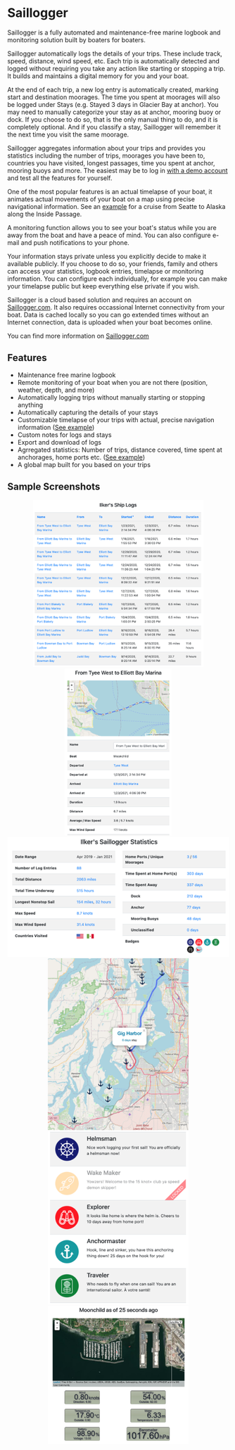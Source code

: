 # Saillogger
Saillogger is a fully automated and maintenance-free marine logbook and monitoring solution built by boaters for boaters.

Saillogger automatically logs the details of your trips. These include track, speed, distance, wind speed, etc. Each trip is automatically detected and logged without requiring you take any action like starting or stopping a trip. It builds and maintains a digital memory for you and your boat.

At the end of each trip, a new log entry is automatically created, marking start and destination moorages. The time you spent at moorages will also be logged under Stays (e.g. Stayed 3 days in Glacier Bay at anchor). You may need to manually categorize your stay as at anchor, mooring buoy or dock. If you choose to do so, that is the only manual thing to do, and it is completely optional. And if you classify a stay, Saillogger will remember it the next time you visit the same moorage.

Saillogger aggregates information about your trips and provides you statistics including the number of trips, moorages you have been to, countries you have visited, longest passages, time you spent at anchor, mooring buoys and more. The easiest may be to log in [with a demo account](https://saillogger.com/demo/) and test all the features for yourself.

One of the most popular features is an actual timelapse of your boat, it animates actual movements of your boat on a map using precise navigational information. See an [example](https://saillogger.com/timelapse/542/) for a cruise from Seatte to Alaska along the Inside Passage.

A monitoring function allows you to see your boat's status while you are away from the boat and have a peace of mind. You can also configure e-mail and push notifications to your phone.

Your information stays private unless you explicitly decide to make it available publicly. If you choose to do so, your friends, family and others can access your statistics, logbook entries, timelapse or monitoring information. You can configure each individually, for example you can make your timelapse public but keep everything else private if you wish.

Saillogger is a cloud based solution and requires an account on [Saillogger.com](https://saillogger.com). It also requires occassional Internet connectivity from your boat. Data is cached locally so you can go extended times without an Internet connection, data is uploaded when your boat becomes online.

You can find more information on [Saillogger.com](https://saillogger.com/support/)

## Features
* Maintenance free marine logbook
* Remote monitoring of your boat when you are not there (position, weather, depth, and more)
* Automatically logging trips without manually starting or stopping anything
* Automatically capturing the details of your stays
* Customizable timelapse of your trips with actual, precise navigation information ([See example](https://saillogger.com/timelapse/2/?start_date=2019-05-15&end_date=2020-01-31&speed=35&zoom=8))
* Custom notes for logs and stays
* Export and download of logs
* Agrregated statistics: Number of trips, distance covered, time spent at anchorages, home ports etc. ([See example](https://saillogger.com/stats/7/))
* A global map built for you based on your trips

## Sample Screenshots
<div float="left" align="center">
  <img src="./screenshots/screenshot0.png" height="380">
  <img src="./screenshots/screenshot1.png" height="380">
  <img src="./screenshots/screenshot2.png" width="640">
  <img src="./screenshots/screenshot4.jpg" width="320">
  <img src="./screenshots/screenshot3.png" width="320">
  <img src="./screenshots/screenshot5.jpg" width="320">
</div>
